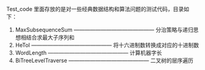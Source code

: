 Test_code 里面存放的是对一些经典数据结构和算法问题的测试代码，目录如下：  
  
1. MaxSubsequenceSum ——————————————— 分治策略与递归思想相结合求最大子序列和
2. HeToI ——————————————— 将十六进制数转换成对应的十进制数  
3. WordLength ——————————————— 计算机器字长    
4. BiTreeLevelTraverse ——————————————— 二叉树的层序遍历
